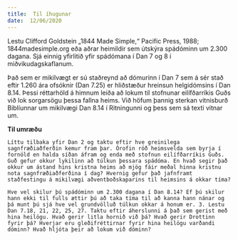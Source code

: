 ```yaml
---
title:  Til íhugunar
date:  12/06/2020
---
```


Lestu Clifford Goldstein „1844 Made Simple,“ Pacific Press, 1988; 1844madesimple.org eða aðrar heimildir sem útskýra spádóminn um 2.300 dagana. Sjá einnig yfirlitið yfir spádómana í Dan 7 og 8 í miðvikudagskaflanum.

Það sem er mikilvægt er sú staðreynd að dómurinn í Dan 7 sem á sér stað eftir 1.260 ára ofsóknir (Dan 7.25) er hliðstæður hreinsun helgidómsins í Dan 8.14. Þessi réttarhöld á himnum leiða að lokum til stofnunar eilífðarríkis Guðs við lok sorgarsögu þessa fallna heims. Við höfum þannig sterkan vitnisburð Biblíunnar um mikilvægi Dan 8.14 í Ritningunni og þess sem sá texti vitnar um.

**Til umræðu**

`Líttu tilbaka yfir Dan 2 og taktu eftir hve greinilega sagnfræðiaðferðin kemur fram þar. Órofin röð heimsvelda sem byrja í fornöld en halda síðan áfram og enda með stofnun eilífðarríkis Guðs. Guð gefur okkur lykilinn að túlkun þessara spádóma. En hvað segir það okkur um ástand hins kristna heims að mjög fáir meðal hinna kristnu nota sagnfræðiaðferðina í dag? Hvernig gefur það jafnframt staðfestingu á mikilvægi aðventboðskaparins til heimsins á okkar tíma?`

`Hve vel skilur þú spádóminn um 2.300 dagana í Dan 8.14? Ef þú skilur hann ekki til fulls ættir þú að taka tíma til að kanna hann nánar og þá munt þú sjá hve vel grundvölluð túlkun okkar á honum er. 3. Lestu Dan 7.18, 21, 22, 25, 27. Taktu eftir áherslunni á það sem gerist með hina heilögu. Hvað gerir litla hornið við þá? Hvað gerir Drottinn fyrir þá? Hverjar eru gleðifréttirnar fyrir hina heilögu varðandi dóminn? Hvað hljóta þeir að lokum við dóminn?`
